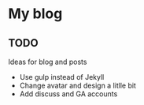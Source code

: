 # My blog

## TODO

Ideas for blog and posts

 - Use gulp instead of Jekyll
 - Change avatar and design a litlle bit
 - Add discuss and GA accounts

